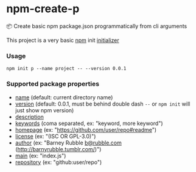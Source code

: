 # npm-create-p

:package: Create basic npm package.json programmatically from cli arguments

This project is a very basic [npm](https://www.npmjs.com/package/create-p) init [initializer](https://docs.npmjs.com/cli/init.html)

### Usage

`npm init p --name project -- --version 0.0.1`

### Supported package properties

- [name](https://docs.npmjs.com/files/package.json#name) (default: current directory name)
- [version](https://docs.npmjs.com/files/package.json#version) (default: 0.0.1, must be behind double dash `--` or `npm init` will just show npm version)
- [description](https://docs.npmjs.com/files/package.json#description-1)
- [keywords](https://docs.npmjs.com/files/package.json#keywords) (coma separated, ex: "keyword, more keyword")
- [homepage](https://docs.npmjs.com/files/package.json#homepage) (ex: "https://github.com/user/repo#readme")
- [license](https://docs.npmjs.com/files/package.json#license) (ex: "(ISC OR GPL-3.0)")
- [author](https://docs.npmjs.com/files/package.json#people-fields-author-contributors) (ex: "Barney Rubble <b@rubble.com> (http://barnyrubble.tumblr.com/)")
- [main](https://docs.npmjs.com/files/package.json#main) (ex: "index.js")
- [repository](https://docs.npmjs.com/files/package.json#repository) (ex: "github:user/repo")
